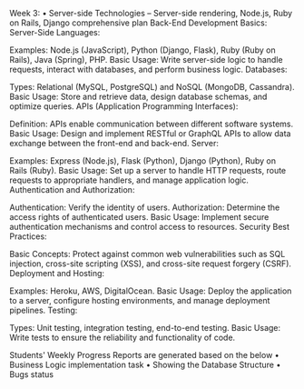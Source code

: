 Week 3: 
•	Server-side Technologies – Server-side rendering, Node.js, Ruby on Rails, Django
comprehensive plan
Back-End Development Basics:
Server-Side Languages:

Examples: Node.js (JavaScript), Python (Django, Flask), Ruby (Ruby on Rails), Java (Spring), PHP.
Basic Usage: Write server-side logic to handle requests, interact with databases, and perform business logic.
Databases:

Types: Relational (MySQL, PostgreSQL) and NoSQL (MongoDB, Cassandra).
Basic Usage: Store and retrieve data, design database schemas, and optimize queries.
APIs (Application Programming Interfaces):

Definition: APIs enable communication between different software systems.
Basic Usage: Design and implement RESTful or GraphQL APIs to allow data exchange between the front-end and back-end.
Server:

Examples: Express (Node.js), Flask (Python), Django (Python), Ruby on Rails (Ruby).
Basic Usage: Set up a server to handle HTTP requests, route requests to appropriate handlers, and manage application logic.
Authentication and Authorization:

Authentication: Verify the identity of users.
Authorization: Determine the access rights of authenticated users.
Basic Usage: Implement secure authentication mechanisms and control access to resources.
Security Best Practices:

Basic Concepts: Protect against common web vulnerabilities such as SQL injection, cross-site scripting (XSS), and cross-site request forgery (CSRF).
Deployment and Hosting:

Examples: Heroku, AWS, DigitalOcean.
Basic Usage: Deploy the application to a server, configure hosting environments, and manage deployment pipelines.
Testing:

Types: Unit testing, integration testing, end-to-end testing.
Basic Usage: Write tests to ensure the reliability and functionality of code.

Students' Weekly Progress Reports are generated based on the below 
•	Business Logic implementation task
•	Showing the Database Structure
•	Bugs status
